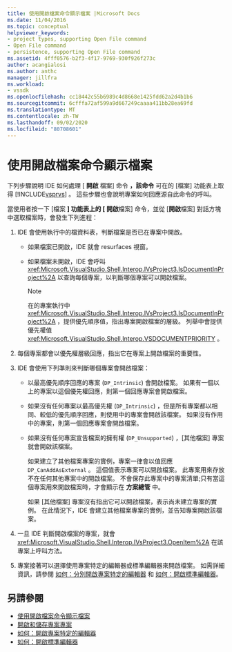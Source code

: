 ```yaml
---
title: 使用開啟檔案命令顯示檔案 |Microsoft Docs
ms.date: 11/04/2016
ms.topic: conceptual
helpviewer_keywords:
- project types, supporting Open File command
- Open File command
- persistence, supporting Open File command
ms.assetid: 4fff0576-b2f3-4f17-9769-930f926f273c
author: acangialosi
ms.author: anthc
manager: jillfra
ms.workload:
- vssdk
ms.openlocfilehash: cc18442c55b6989c4d8668e1425fdd62a2d4b1b6
ms.sourcegitcommit: 6cfffa72af599a9d667249caaaa411bb28ea69fd
ms.translationtype: MT
ms.contentlocale: zh-TW
ms.lasthandoff: 09/02/2020
ms.locfileid: "80708601"
---
```

# <a name="display-files-by-using-the-open-file-command"></a>使用開啟檔案命令顯示檔案
下列步驟說明 IDE 如何處理 [ **開啟** 檔案] 命令 **，該命令** 可在的 [檔案] 功能表上取得 [!INCLUDE[vsprvs](../../code-quality/includes/vsprvs_md.md)] 。 這些步驟也會說明專案如何回應源自此命令的呼叫。

 當使用者按一下 [檔案 **] 功能表上的 [** **開啟**檔案] 命令，並從 [**開啟**檔案] 對話方塊中選取檔案時，會發生下列進程：

1. IDE 會使用執行中的檔資料表，判斷檔案是否已在專案中開啟。

    - 如果檔案已開啟，IDE 就會 resurfaces 視窗。

    - 如果檔案未開啟，IDE 會呼叫 <xref:Microsoft.VisualStudio.Shell.Interop.IVsProject3.IsDocumentInProject%2A> 以查詢每個專案，以判斷哪個專案可以開啟檔案。

        > [!NOTE]
        > 在的專案執行中 <xref:Microsoft.VisualStudio.Shell.Interop.IVsProject3.IsDocumentInProject%2A> ，提供優先順序值，指出專案開啟檔案的層級。 列舉中會提供優先權值 <xref:Microsoft.VisualStudio.Shell.Interop.VSDOCUMENTPRIORITY> 。

2. 每個專案都會以優先權層級回應，指出它在專案上開啟檔案的重要性。

3. IDE 會使用下列準則來判斷哪個專案會開啟檔案：

    - 以最高優先順序回應的專案 (`DP_Intrinsic`) 會開啟檔案。 如果有一個以上的專案以這個優先權回應，則第一個回應專案會開啟檔案。

    - 如果沒有任何專案以最高優先權 (`DP_Intrinsic`) ，但是所有專案都以相同、較低的優先順序回應，則使用中的專案會開啟該檔案。 如果沒有作用中的專案，則第一個回應專案會開啟檔案。

    - 如果沒有任何專案宣告檔案的擁有權 (`DP_Unsupported`) ，[其他檔案] 專案就會開啟該檔案。

         如果建立了其他檔案專案的實例，專案一律會以值回應 `DP_CanAddAsExternal` 。 這個值表示專案可以開啟檔案。 此專案用來存放不在任何其他專案中的開啟檔案。 不會保存此專案中的專案清單;只有當這個專案用來開啟檔案時，才會顯示在 **方案總管** 中。

         如果 [其他檔案] 專案沒有指出它可以開啟檔案，表示尚未建立專案的實例。 在此情況下，IDE 會建立其他檔案專案的實例，並告知專案開啟該檔案。

4. 一旦 IDE 判斷開啟檔案的專案，就會 <xref:Microsoft.VisualStudio.Shell.Interop.IVsProject3.OpenItem%2A> 在該專案上呼叫方法。

5. 專案接著可以選擇使用專案特定的編輯器或標準編輯器來開啟檔案。 如需詳細資訊，請參閱 [如何：分別開啟專案特定的編輯器](../../extensibility/how-to-open-project-specific-editors.md) 和 [如何：開啟標準編輯器](../../extensibility/how-to-open-standard-editors.md)。

## <a name="see-also"></a>另請參閱
- [使用開啟檔案命令顯示檔案](../../extensibility/internals/displaying-files-by-using-the-open-with-command.md)
- [開啟和儲存專案專案](../../extensibility/internals/opening-and-saving-project-items.md)
- [如何：開啟專案特定的編輯器](../../extensibility/how-to-open-project-specific-editors.md)
- [如何：開啟標準編輯器](../../extensibility/how-to-open-standard-editors.md)

